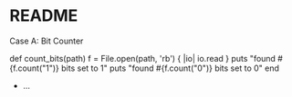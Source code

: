 # README

Case A: Bit Counter

def count_bits(path)
  f = File.open(path, 'rb') { |io| io.read }
  puts "found #{f.count("1")} bits set to 1"
  puts "found #{f.count("0")} bits set to 0"
end
* ...
